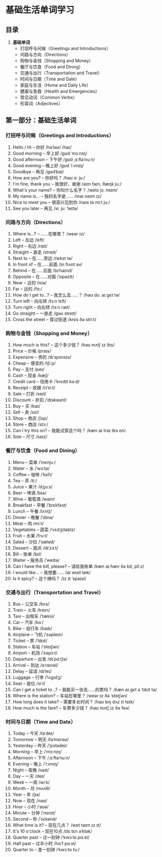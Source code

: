 # 基础生活单词学习


## 目录
1. **基础单词**
   - 打招呼与问候（Greetings and Introductions）
   - 问路与方向（Directions）
   - 购物与金钱（Shopping and Money）
   - 餐厅与饮食（Food and Dining）
   - 交通与出行（Transportation and Travel）
   - 时间与日期（Time and Date）
   - 家庭与生活（Home and Daily Life）
   - 健康与急救（Health and Emergencies）
   - 常见动词（Common Verbs）
   - 形容词（Adjectives）


## 第一部分：基础生活单词

### 打招呼与问候（Greetings and Introductions）
1. Hello / Hi – 你好 /həˈləʊ/ /haɪ/
2. Good morning – 早上好 /ɡʊd ˈmɔːnɪŋ/
3. Good afternoon – 下午好 /ɡʊd ˌɑːftəˈnuːn/
4. Good evening – 晚上好 /ɡʊd ˈiːvnɪŋ/
5. Goodbye – 再见 /ɡʊdˈbaɪ/
6. How are you? – 你好吗？ /haʊ ɑː juː/
7. I'm fine, thank you – 我很好，谢谢 /aɪm faɪn, θæŋk juː/
8. What's your name? – 你叫什么名字？ /wɒts jɔː neɪm/
9. My name is... – 我的名字是…… /maɪ neɪm ɪz/
10. Nice to meet you – 很高兴见到你 /naɪs tə miːt juː/
11. See you later – 再见 /siː juː ˈleɪtə/

### 问路与方向（Directions）
1. Where is...? – ……在哪里？ /weər ɪz/
2. Left – 左边 /lɛft/
3. Right – 右边 /raɪt/
4. Straight – 直走 /streɪt/
5. Next to – 在……旁边 /nɛkst tə/
6. In front of – 在……前面 /ɪn frʌnt əv/
7. Behind – 在……后面 /bɪˈhaɪnd/
8. Opposite – 在……对面 /ˈɒpəzɪt/
9. Near – 近的 /nɪə/
10. Far – 远的 /fɑː/
11. How do I get to...? – 我怎么去……？ /haʊ duː aɪ ɡɛt tə/
12. Turn left – 向左转 /tɜːn lɛft/
13. Turn right – 向右转 /tɜːn raɪt/
14. Go straight – 一直走 /ɡəʊ streɪt/
15. Cross the street – 穿过街道 /krɒs ðə striːt/

### 购物与金钱（Shopping and Money）
1. How much is this? – 这个多少钱？ /haʊ mʌtʃ ɪz ðɪs/
2. Price – 价格 /praɪs/
3. Expensive – 贵的 /ɪkˈspɛnsɪv/
4. Cheap – 便宜的 /tʃiːp/
5. Pay – 支付 /peɪ/
6. Cash – 现金 /kæʃ/
7. Credit card – 信用卡 /ˈkrɛdɪt kɑːd/
8. Receipt – 收据 /rɪˈsiːt/
9. Sale – 打折 /seɪl/
10. Discount – 折扣 /ˈdɪskaʊnt/
11. Buy – 买 /baɪ/
12. Sell – 卖 /sɛl/
13. Shop – 商店 /ʃɒp/
14. Store – 商店 /stɔː/
15. Can I try this on? – 我能试穿这个吗？ /kæn aɪ traɪ ðɪs ɒn/
16. Size – 尺寸 /saɪz/

### 餐厅与饮食（Food and Dining）
1. Menu – 菜单 /ˈmɛnjuː/
2. Water – 水 /ˈwɔːtə/
3. Coffee – 咖啡 /ˈkɒfi/
4. Tea – 茶 /tiː/
5. Juice – 果汁 /dʒuːs/
6. Beer – 啤酒 /bɪə/
7. Wine – 葡萄酒 /waɪn/
8. Breakfast – 早餐 /ˈbrɛkfəst/
9. Lunch – 午餐 /lʌntʃ/
10. Dinner – 晚餐 /ˈdɪnə/
11. Meat – 肉 /miːt/
12. Vegetables – 蔬菜 /ˈvɛdʒɪtəblz/
13. Fruit – 水果 /fruːt/
14. Salad – 沙拉 /ˈsæləd/
15. Dessert – 甜点 /dɪˈzɜːt/
16. Bill – 账单 /bɪl/
17. Waiter – 服务员 /ˈweɪtə/
18. Can I have the bill, please? – 请给我账单 /kæn aɪ hæv ðə bɪl, pliːz/
19. I would like... – 我想要…… /aɪ wʊd laɪk/
20. Is it spicy? – 这个辣吗？ /ɪz ɪt ˈspaɪsi/

### 交通与出行（Transportation and Travel）
1. Bus – 公交车 /bʌs/
2. Train – 火车 /treɪn/
3. Taxi – 出租车 /ˈtæksi/
4. Car – 汽车 /kɑː/
5. Bike – 自行车 /baɪk/
6. Airplane – 飞机 /ˈɛəpleɪn/
7. Ticket – 票 /ˈtɪkɪt/
8. Station – 车站 /ˈsteɪʃən/
9. Airport – 机场 /ˈɛəpɔːt/
10. Departure – 出发 /dɪˈpɑːtʃə/
11. Arrival – 到达 /əˈraɪvəl/
12. Delay – 延误 /dɪˈleɪ/
13. Luggage – 行李 /ˈlʌɡɪdʒ/
14. Seat – 座位 /siːt/
15. Can I get a ticket to...? – 我能买一张去……的票吗？ /kæn aɪ ɡɛt ə ˈtɪkɪt tə/
16. Where is the station? – 车站在哪里？ /weər ɪz ðə ˈsteɪʃən/
17. How long does it take? – 需要多长时间？ /haʊ lɒŋ dʌz ɪt teɪk/
18. How much is the fare? – 车费多少钱？ /haʊ mʌtʃ ɪz ðə feə/

### 时间与日期（Time and Date）
1. Today – 今天 /təˈdeɪ/
2. Tomorrow – 明天 /təˈmɒrəʊ/
3. Yesterday – 昨天 /ˈjɛstədeɪ/
4. Morning – 早上 /ˈmɔːnɪŋ/
5. Afternoon – 下午 /ˌɑːftəˈnuːn/
6. Evening – 晚上 /ˈiːvnɪŋ/
7. Night – 夜晚 /naɪt/
8. Day – 一天 /deɪ/
9. Week – 一周 /wiːk/
10. Month – 月 /mʌnθ/
11. Year – 年 /jɪə/
12. Now – 现在 /naʊ/
13. Hour – 小时 /ˈaʊə/
14. Minute – 分钟 /ˈmɪnɪt/
15. Second – 秒 /ˈsɛkənd/
16. What time is it? – 现在几点？ /wɒt taɪm ɪz ɪt/
17. It's 10 o'clock – 现在10点 /ɪts tɛn əˈklɒk/
18. Quarter past – 过一刻钟 /ˈkwɔːtə pɑːst/
19. Half past – 过半小时 /hɑːf pɑːst/
20. Quarter to – 差一刻钟 /ˈkwɔːtə tuː/
